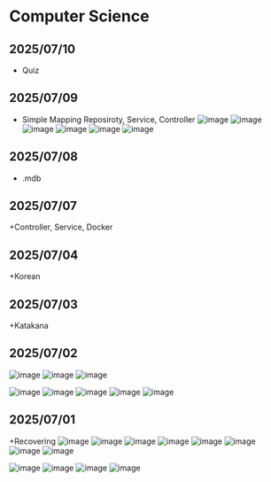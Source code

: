 # Computer Science 

## 2025/07/10
+ Quiz
## 2025/07/09
+ Simple Mapping Reposiroty, Service, Controller
  ![image](https://github.com/user-attachments/assets/a9927b68-c510-414e-85ad-d47b8a95776e)
![image](https://github.com/user-attachments/assets/2a4dca17-3a62-4c51-94bd-9ac446766747)
![image](https://github.com/user-attachments/assets/5d033e1e-4a84-4391-92b8-0b7558174a63)
![image](https://github.com/user-attachments/assets/1cc153ad-3967-45ab-ae84-2be26ef997c4)
![image](https://github.com/user-attachments/assets/2333d5cf-5c28-461c-8865-473f2c120511)
![image](https://github.com/user-attachments/assets/b422d1ec-a978-4c43-bac0-77780451437f)

## 2025/07/08
+ .mdb
## 2025/07/07
+Controller, Service, Docker 
## 2025/07/04
+Korean
## 2025/07/03
+Katakana
## 2025/07/02
![image](https://github.com/user-attachments/assets/02dbf92d-d657-4703-8d7d-024d76998f5d)
![image](https://github.com/user-attachments/assets/d2678ac6-ede8-460a-9511-3db28fe06cf8)
![image](https://github.com/user-attachments/assets/690e5eba-bc81-40a1-8f59-ac7c35286277)

![image](https://github.com/user-attachments/assets/1ecff51f-20dd-4725-a2a8-ce2879bb86a9)
![image](https://github.com/user-attachments/assets/1fe3efe4-2b7c-4894-a58f-312d36e827a8)
![image](https://github.com/user-attachments/assets/21245a09-6206-4f38-8276-b440a82f9999)
![image](https://github.com/user-attachments/assets/eaed6a20-010a-4d6f-a245-7c8b9d7bb841)
![image](https://github.com/user-attachments/assets/51e7fea3-ea3a-46f1-ba9b-65555e55c5dc)


## 2025/07/01
+Recovering
![image](https://github.com/user-attachments/assets/dd60d5a3-7913-4a3f-9385-729e60dfe7a7)
![image](https://github.com/user-attachments/assets/e3d9a31e-f958-487c-9b83-b7a903718a94)
![image](https://github.com/user-attachments/assets/bdb23117-37d4-4708-ae32-1ae92f2a45f3)
![image](https://github.com/user-attachments/assets/2e4aa5bc-8971-4d81-81b7-00fdb6e77a16)
![image](https://github.com/user-attachments/assets/c7f91ce9-656d-485f-9080-d1b16d8b3d23)
![image](https://github.com/user-attachments/assets/0ae3a0fd-ba0e-493e-a216-7b5e971ebb43)
![image](https://github.com/user-attachments/assets/816dc4a3-d197-412b-acb7-75d7d86fb79e)
![image](https://github.com/user-attachments/assets/0c03014b-c684-42f9-86fa-016b1ab6aaa1)

![image](https://github.com/user-attachments/assets/3ed62606-20bd-4319-97e1-f07dd229f069)
![image](https://github.com/user-attachments/assets/b768bc98-859e-4d4d-95ec-b71ed390617f)
![image](https://github.com/user-attachments/assets/7fe83083-05fd-48b0-a2cc-ddf9ab1b1060)
![image](https://github.com/user-attachments/assets/b82c832b-eefa-4047-8950-27133bd41b34)
